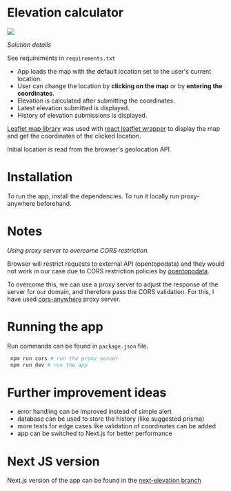 # Elevation calculator

![](https://github.com/ibalosh/elevation/actions/workflows/testing.yml/badge.svg)

*Solution details*

See requirements in `requirements.txt`

* App loads the map with the default location set to the user's current location. 
* User can change the location by **clicking on the map** or by **entering the coordinates**.
* Elevation is calculated after submitting the coordinates.
* Latest elevation submitted is displayed.
* History of elevation submissions is displayed.

[Leaflet map library](https://leafletjs.com/) was used with [react leatflet wrapper](https://react-leaflet.js.org/) to display the map and
get the coordinates of the clicked location. 

Initial location is read from the browser's geolocation API.

# Installation

To run the app, install the dependencies. To run it locally run proxy-anywhere beforehand.

# Notes 

*Using proxy server to overcome CORS restriction.*

Browser will restrict requests to external API (opentopodata) and they would not work in our case due to 
CORS restriction policies by [opentopodata](https://www.opentopodata.org/). 

To overcome this, we can use a proxy server to adjust the response of the server for our domain, and therefore
pass the CORS validation. For this, I have used [cors-anywhere](https://github.com/Rob--W/cors-anywhere) proxy server.

# Running the app

Run commands can be found in `package.json` file.

```bash
 npm run cors # run the proxy server
 npm run dev # run the app
```

# Further improvement ideas

* error handling can be improved instead of simple alert
* database can be used to store the history (like suggested prisma)
* more tests for edge cases like validation of coordinates can be added
* app can be switched to Next.js for better performance

# Next JS version

Next.js version of the app can be found in the [next-elevation branch](https://github.com/ibalosh/elevation/pull/1)